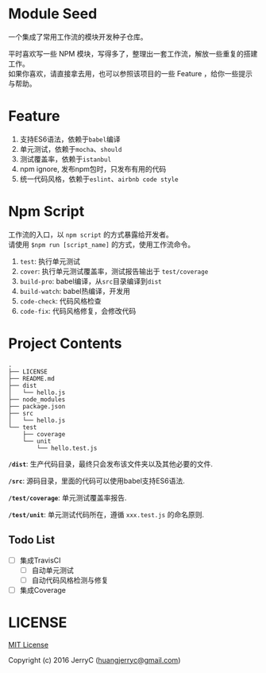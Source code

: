 # Module Seed
一个集成了常用工作流的模块开发种子仓库。    

平时喜欢写一些 NPM 模块，写得多了，整理出一套工作流，解放一些重复的搭建工作。    
如果你喜欢，请直接拿去用，也可以参照该项目的一些 Feature ，给你一些提示与帮助。

# Feature
1. 支持ES6语法，依赖于`babel`编译
2. 单元测试，依赖于`mocha`、`should`
3. 测试覆盖率，依赖于`istanbul`
4. npm ignore, 发布npm包时，只发布有用的代码
5. 统一代码风格，依赖于`eslint`、`airbnb code style`

# Npm Script
工作流的入口，以 `npm script` 的方式暴露给开发者。   
请使用 `$npm run [script_name]` 的方式，使用工作流命令。

1. `test`: 执行单元测试
2. `cover`: 执行单元测试覆盖率，测试报告输出于 `test/coverage`
3. `build-pro`: babel编译，从`src`目录编译到`dist`
4. `build-watch`: babel热编译，开发用
5. `code-check`: 代码风格检查
6. `code-fix`: 代码风格修复，会修改代码

# Project Contents

```
.
├── LICENSE
├── README.md
├── dist
│   └── hello.js
├── node_modules
├── package.json
├── src
│   └── hello.js
└── test
    ├── coverage
    └── unit
        └── hello.test.js
```

**`/dist`**: 生产代码目录，最终只会发布该文件夹以及其他必要的文件.

**`/src`**: 源码目录，里面的代码可以使用babel支持ES6语法.

**`/test/coverage`**: 单元测试覆盖率报告.

**`/test/unit`**: 单元测试代码所在，遵循 `xxx.test.js` 的命名原则.

## Todo List

- [ ] 集成TravisCI    
  - [ ] 自动单元测试    
  - [ ] 自动代码风格检测与修复    
- [ ] 集成Coverage    

# LICENSE

[MIT License](./LICENSE)

Copyright (c) 2016 JerryC (huangjerryc@gmail.com)
